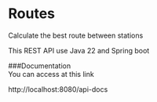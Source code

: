 # Routes
Calculate the best route between stations

This REST API use Java 22 and Spring boot 

###Documentation  
You can access at this link

http://localhost:8080/api-docs